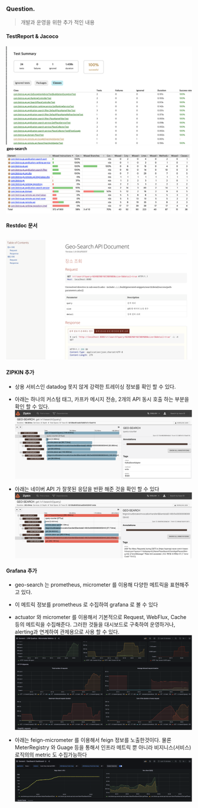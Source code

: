 ### Question.

> 개발과 운영을 위한 추가 적인 내용

#### TestReport & Jacoco

![그림](images/etc/etc1.png)
![그림](images/etc/etc2.png)

#### Restdoc 문서

![그림](images/etc/etc3.png)
---

#### ZIPKIN 추가

* 상용 서비스인 datadog 못지 않게 강력한 트레이싱 정보를 확인 할 수 있다.
* 아래는 하나의 커스텀 태그, 카프카 메시지 전송, 2개의 API 동시 호출 하는 부분을 확인 할 수 있다.
  ![그림](images/zipkin.png)

* 아래는 네이버 API 가 잘못된 응답을 반환 해준 것을 확인 할 수 있다
  ![그림](images/zipkin2.png)

#### Grafana 추가

* geo-search 는 prometheus, micrometer 를 이용해 다양한 메트릭을 표현해주고 있다.
* 이 메트릭 정보를 prometheus 로 수집하여 grafana 로 볼 수 있다

* actuator 와 micrometer 를 이용해서 기본적으로 Request, WebFlux, Cache 등의 메트릭을 수집해준다. 그러한 것들을 대시보드로 구축하여 운영하거나, alerting과 연계하여
  관제용으로 사용 할 수 있다.
  ![그림](images/grafana.png)

* 아래는 feign-micrometer 를 이용해서 feign 정보를 노출한것이다. 물론 MeterRegistry 와 Guage 등을 통해서 인프라 메트릭 뿐 아니라 비지니스(서비스)로직의의 metric 도
  수집가능하다
  ![그림](images/grafana2.png)